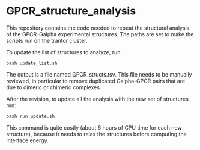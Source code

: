 # GPCR_structure_analysis

This repository contains the code needed to repeat the structural analysis of the GPCR-Galpha experimental structures. The paths are set to make the scripts run on the trantor cluster.

To update the list of structures to analyze, run:
```
bash update_list.sh
```
The output is a file named GPCR_structs.tsv. This file needs to be manually reviewed, in particular to remove duplicated Galpha-GPCR pairs that are due to dimeric or chimeric complexes.

After the revision, to update all the analysis with the new set of structures, run:
```
bash run_update.sh
```
This command is quite costly (about 6 hours of CPU time for each new structure), because it needs to relax the structures before computing the interface energy.
